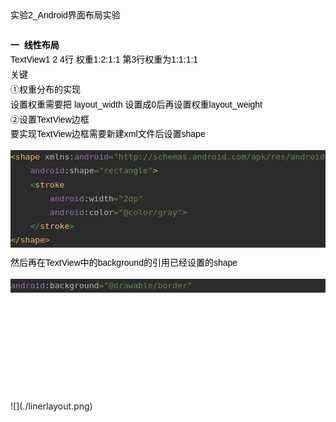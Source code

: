 <div><div style="line-height:1.7;color:#000000;font-size:14px;font-family:Arial"><div>实验2_Android界面布局实验</div><div><br /></div><div><b>一&nbsp; 线性布局</b></div><div>TextView1 2 4行&nbsp;权重1:2:1:1&nbsp;第3行权重为1:1:1:1</div><div>关键</div><div>①权重分布的实现</div><div>设置权重需要把 layout_width 设置成0后再设置权重layout_weight</div><div>②设置TextView边框</div><div>要实现TextView边框需要新建xml文件后设置shape</div><div><pre style="background-color:#2b2b2b;color:#a9b7c6;font-family:'JetBrains Mono',monospace;font-size:9.8pt;"><span style="color:#e8ba36;">&lt;</span><span style="color:#e8bf6a;">shape </span><span style="color:#bababa;">xmlns:</span><span style="color:#9876aa;">android</span><span style="color:#6a8759;">="http://schemas.android.com/apk/res/android"<br /></span><span style="color:#6a8759;">    </span><span style="color:#9876aa;">android</span><span style="color:#bababa;">:shape</span><span style="color:#6a8759;">="rectangle"</span><span style="color:#e8ba36;">&gt;<br /></span><span style="color:#e8ba36;">    </span><span style="color:#54a857;">&lt;</span><span style="color:#e8bf6a;">stroke<br /></span><span style="color:#e8bf6a;">        </span><span style="color:#9876aa;">android</span><span style="color:#bababa;">:width</span><span style="color:#6a8759;">="2dp"<br /></span><span style="color:#6a8759;">        </span><span style="color:#9876aa;">android</span><span style="color:#bababa;">:color</span><span style="color:#6a8759;">="@color/gray"</span><span style="color:#54a857;">&gt;<br /></span><span style="color:#54a857;">    &lt;/</span><span style="color:#e8bf6a;">stroke</span><span style="color:#54a857;">&gt;<br /></span><span style="color:#e8ba36;">&lt;/</span><span style="color:#e8bf6a;">shape</span><span style="color:#e8ba36;">&gt;</span></pre></div><div>然后再在TextView中的background的引用已经设置的shape</div><div><pre style="background-color:#2b2b2b;color:#a9b7c6;font-family:'JetBrains Mono',monospace;font-size:9.8pt;"><span style="color:#9876aa;">android</span><span style="color:#bababa;">:background</span><span style="color:#6a8759;">="@drawable/border"</span></pre></div><div><br /></div><div><br /></div><div><br /></div><div><br /></div><div><br /></div><div><br /></div></div><br /></div>
![](./linerlayout.png)
